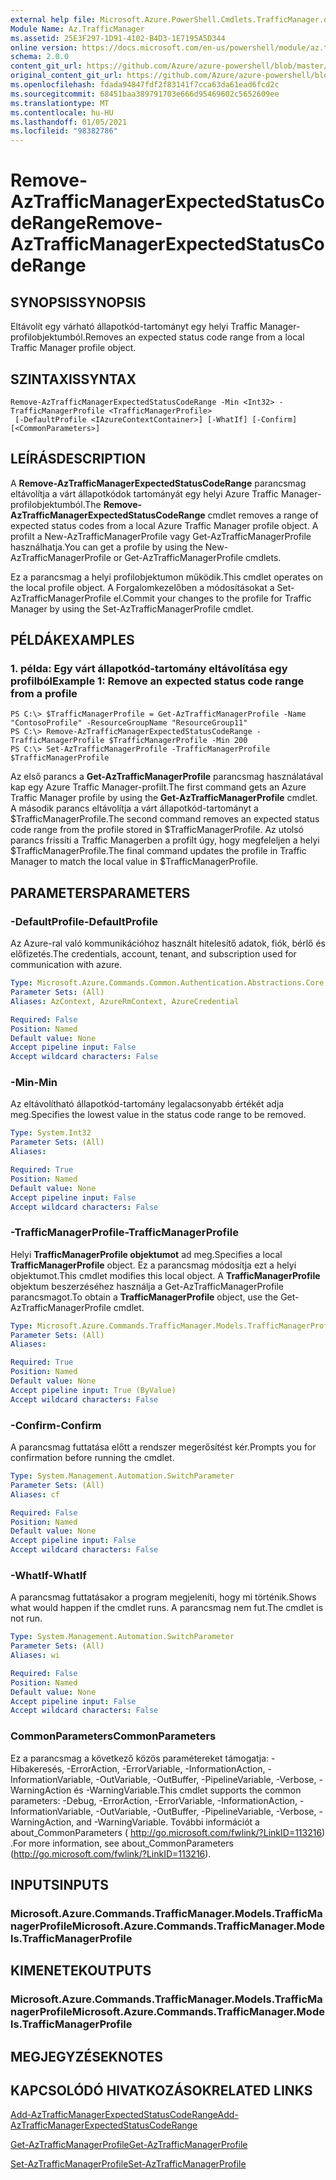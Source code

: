```yaml
---
external help file: Microsoft.Azure.PowerShell.Cmdlets.TrafficManager.dll-Help.xml
Module Name: Az.TrafficManager
ms.assetid: 25E3F297-1D91-4102-B4D3-1E7195A5D344
online version: https://docs.microsoft.com/en-us/powershell/module/az.trafficmanager/remove-aztrafficmanagerexpectedstatuscoderange
schema: 2.0.0
content_git_url: https://github.com/Azure/azure-powershell/blob/master/src/TrafficManager/TrafficManager/help/Remove-AzTrafficManagerExpectedStatusCodeRange.md
original_content_git_url: https://github.com/Azure/azure-powershell/blob/master/src/TrafficManager/TrafficManager/help/Remove-AzTrafficManagerExpectedStatusCodeRange.md
ms.openlocfilehash: fdada94847fdf2f83141f7cca63da61ead6fcd2c
ms.sourcegitcommit: 68451baa389791703e666d95469602c5652609ee
ms.translationtype: MT
ms.contentlocale: hu-HU
ms.lasthandoff: 01/05/2021
ms.locfileid: "98382786"
---
```

# <span data-ttu-id="78684-101">Remove-AzTrafficManagerExpectedStatusCodeRange</span><span class="sxs-lookup"><span data-stu-id="78684-101">Remove-AzTrafficManagerExpectedStatusCodeRange</span></span>

## <span data-ttu-id="78684-102">SYNOPSIS</span><span class="sxs-lookup"><span data-stu-id="78684-102">SYNOPSIS</span></span>
<span data-ttu-id="78684-103">Eltávolít egy várható állapotkód-tartományt egy helyi Traffic Manager-profilobjektumból.</span><span class="sxs-lookup"><span data-stu-id="78684-103">Removes an expected status code range from a local Traffic Manager profile object.</span></span>

## <span data-ttu-id="78684-104">SZINTAXIS</span><span class="sxs-lookup"><span data-stu-id="78684-104">SYNTAX</span></span>

```
Remove-AzTrafficManagerExpectedStatusCodeRange -Min <Int32> -TrafficManagerProfile <TrafficManagerProfile>
 [-DefaultProfile <IAzureContextContainer>] [-WhatIf] [-Confirm] [<CommonParameters>]
```

## <span data-ttu-id="78684-105">LEÍRÁS</span><span class="sxs-lookup"><span data-stu-id="78684-105">DESCRIPTION</span></span>
<span data-ttu-id="78684-106">A **Remove-AzTrafficManagerExpectedStatusCodeRange** parancsmag eltávolítja a várt állapotkódok tartományát egy helyi Azure Traffic Manager-profilobjektumból.</span><span class="sxs-lookup"><span data-stu-id="78684-106">The **Remove-AzTrafficManagerExpectedStatusCodeRange** cmdlet removes a range of expected status codes from a local Azure Traffic Manager profile object.</span></span>
<span data-ttu-id="78684-107">A profilt a New-AzTrafficManagerProfile vagy Get-AzTrafficManagerProfile használhatja.</span><span class="sxs-lookup"><span data-stu-id="78684-107">You can get a profile by using the New-AzTrafficManagerProfile or Get-AzTrafficManagerProfile cmdlets.</span></span>

<span data-ttu-id="78684-108">Ez a parancsmag a helyi profilobjektumon működik.</span><span class="sxs-lookup"><span data-stu-id="78684-108">This cmdlet operates on the local profile object.</span></span>
<span data-ttu-id="78684-109">A Forgalomkezelőben a módosításokat a Set-AzTrafficManagerProfile el.</span><span class="sxs-lookup"><span data-stu-id="78684-109">Commit your changes to the profile for Traffic Manager by using the Set-AzTrafficManagerProfile cmdlet.</span></span>

## <span data-ttu-id="78684-110">PÉLDÁK</span><span class="sxs-lookup"><span data-stu-id="78684-110">EXAMPLES</span></span>

### <span data-ttu-id="78684-111">1. példa: Egy várt állapotkód-tartomány eltávolítása egy profilból</span><span class="sxs-lookup"><span data-stu-id="78684-111">Example 1: Remove an expected status code range from a profile</span></span>
```
PS C:\> $TrafficManagerProfile = Get-AzTrafficManagerProfile -Name "ContosoProfile" -ResourceGroupName "ResourceGroup11"
PS C:\> Remove-AzTrafficManagerExpectedStatusCodeRange -TrafficManagerProfile $TrafficManagerProfile -Min 200
PS C:\> Set-AzTrafficManagerProfile -TrafficManagerProfile $TrafficManagerProfile
```

<span data-ttu-id="78684-112">Az első parancs a **Get-AzTrafficManagerProfile** parancsmag használatával kap egy Azure Traffic Manager-profilt.</span><span class="sxs-lookup"><span data-stu-id="78684-112">The first command gets an Azure Traffic Manager profile by using the **Get-AzTrafficManagerProfile** cmdlet.</span></span>
<span data-ttu-id="78684-113">A második parancs eltávolítja a várt állapotkód-tartományt a $TrafficManagerProfile.</span><span class="sxs-lookup"><span data-stu-id="78684-113">The second command removes an expected status code range from the profile stored in $TrafficManagerProfile.</span></span>
<span data-ttu-id="78684-114">Az utolsó parancs frissíti a Traffic Managerben a profilt úgy, hogy megfeleljen a helyi $TrafficManagerProfile.</span><span class="sxs-lookup"><span data-stu-id="78684-114">The final command updates the profile in Traffic Manager to match the local value in $TrafficManagerProfile.</span></span>

## <span data-ttu-id="78684-115">PARAMETERS</span><span class="sxs-lookup"><span data-stu-id="78684-115">PARAMETERS</span></span>

### <span data-ttu-id="78684-116">-DefaultProfile</span><span class="sxs-lookup"><span data-stu-id="78684-116">-DefaultProfile</span></span>
<span data-ttu-id="78684-117">Az Azure-ral való kommunikációhoz használt hitelesítő adatok, fiók, bérlő és előfizetés.</span><span class="sxs-lookup"><span data-stu-id="78684-117">The credentials, account, tenant, and subscription used for communication with azure.</span></span>

```yaml
Type: Microsoft.Azure.Commands.Common.Authentication.Abstractions.Core.IAzureContextContainer
Parameter Sets: (All)
Aliases: AzContext, AzureRmContext, AzureCredential

Required: False
Position: Named
Default value: None
Accept pipeline input: False
Accept wildcard characters: False
```

### <span data-ttu-id="78684-118">-Min</span><span class="sxs-lookup"><span data-stu-id="78684-118">-Min</span></span>
<span data-ttu-id="78684-119">Az eltávolítható állapotkód-tartomány legalacsonyabb értékét adja meg.</span><span class="sxs-lookup"><span data-stu-id="78684-119">Specifies the lowest value in the status code range to be removed.</span></span>

```yaml
Type: System.Int32
Parameter Sets: (All)
Aliases:

Required: True
Position: Named
Default value: None
Accept pipeline input: False
Accept wildcard characters: False
```

### <span data-ttu-id="78684-120">-TrafficManagerProfile</span><span class="sxs-lookup"><span data-stu-id="78684-120">-TrafficManagerProfile</span></span>
<span data-ttu-id="78684-121">Helyi **TrafficManagerProfile objektumot** ad meg.</span><span class="sxs-lookup"><span data-stu-id="78684-121">Specifies a local **TrafficManagerProfile** object.</span></span>
<span data-ttu-id="78684-122">Ez a parancsmag módosítja ezt a helyi objektumot.</span><span class="sxs-lookup"><span data-stu-id="78684-122">This cmdlet modifies this local object.</span></span>
<span data-ttu-id="78684-123">A **TrafficManagerProfile** objektum beszerzéséhez használja a Get-AzTrafficManagerProfile parancsmagot.</span><span class="sxs-lookup"><span data-stu-id="78684-123">To obtain a **TrafficManagerProfile** object, use the Get-AzTrafficManagerProfile cmdlet.</span></span>

```yaml
Type: Microsoft.Azure.Commands.TrafficManager.Models.TrafficManagerProfile
Parameter Sets: (All)
Aliases:

Required: True
Position: Named
Default value: None
Accept pipeline input: True (ByValue)
Accept wildcard characters: False
```

### <span data-ttu-id="78684-124">-Confirm</span><span class="sxs-lookup"><span data-stu-id="78684-124">-Confirm</span></span>
<span data-ttu-id="78684-125">A parancsmag futtatása előtt a rendszer megerősítést kér.</span><span class="sxs-lookup"><span data-stu-id="78684-125">Prompts you for confirmation before running the cmdlet.</span></span>

```yaml
Type: System.Management.Automation.SwitchParameter
Parameter Sets: (All)
Aliases: cf

Required: False
Position: Named
Default value: None
Accept pipeline input: False
Accept wildcard characters: False
```

### <span data-ttu-id="78684-126">-WhatIf</span><span class="sxs-lookup"><span data-stu-id="78684-126">-WhatIf</span></span>
<span data-ttu-id="78684-127">A parancsmag futtatásakor a program megjeleníti, hogy mi történik.</span><span class="sxs-lookup"><span data-stu-id="78684-127">Shows what would happen if the cmdlet runs.</span></span> <span data-ttu-id="78684-128">A parancsmag nem fut.</span><span class="sxs-lookup"><span data-stu-id="78684-128">The cmdlet is not run.</span></span>

```yaml
Type: System.Management.Automation.SwitchParameter
Parameter Sets: (All)
Aliases: wi

Required: False
Position: Named
Default value: None
Accept pipeline input: False
Accept wildcard characters: False
```

### <span data-ttu-id="78684-129">CommonParameters</span><span class="sxs-lookup"><span data-stu-id="78684-129">CommonParameters</span></span>
<span data-ttu-id="78684-130">Ez a parancsmag a következő közös paramétereket támogatja: -Hibakeresés, -ErrorAction, -ErrorVariable, -InformationAction, -InformationVariable, -OutVariable, -OutBuffer, -PipelineVariable, -Verbose, -WarningAction és -WarningVariable.</span><span class="sxs-lookup"><span data-stu-id="78684-130">This cmdlet supports the common parameters: -Debug, -ErrorAction, -ErrorVariable, -InformationAction, -InformationVariable, -OutVariable, -OutBuffer, -PipelineVariable, -Verbose, -WarningAction, and -WarningVariable.</span></span> <span data-ttu-id="78684-131">További információt a about_CommonParameters ( http://go.microsoft.com/fwlink/?LinkID=113216) .</span><span class="sxs-lookup"><span data-stu-id="78684-131">For more information, see about_CommonParameters (http://go.microsoft.com/fwlink/?LinkID=113216).</span></span>

## <span data-ttu-id="78684-132">INPUTS</span><span class="sxs-lookup"><span data-stu-id="78684-132">INPUTS</span></span>

### <span data-ttu-id="78684-133">Microsoft.Azure.Commands.TrafficManager.Models.TrafficManagerProfile</span><span class="sxs-lookup"><span data-stu-id="78684-133">Microsoft.Azure.Commands.TrafficManager.Models.TrafficManagerProfile</span></span>

## <span data-ttu-id="78684-134">KIMENETEK</span><span class="sxs-lookup"><span data-stu-id="78684-134">OUTPUTS</span></span>

### <span data-ttu-id="78684-135">Microsoft.Azure.Commands.TrafficManager.Models.TrafficManagerProfile</span><span class="sxs-lookup"><span data-stu-id="78684-135">Microsoft.Azure.Commands.TrafficManager.Models.TrafficManagerProfile</span></span>

## <span data-ttu-id="78684-136">MEGJEGYZÉSEK</span><span class="sxs-lookup"><span data-stu-id="78684-136">NOTES</span></span>

## <span data-ttu-id="78684-137">KAPCSOLÓDÓ HIVATKOZÁSOK</span><span class="sxs-lookup"><span data-stu-id="78684-137">RELATED LINKS</span></span>

[<span data-ttu-id="78684-138">Add-AzTrafficManagerExpectedStatusCodeRange</span><span class="sxs-lookup"><span data-stu-id="78684-138">Add-AzTrafficManagerExpectedStatusCodeRange</span></span>](./Add-AzTrafficManagerExpectedStatusCodeRange.md)

[<span data-ttu-id="78684-139">Get-AzTrafficManagerProfile</span><span class="sxs-lookup"><span data-stu-id="78684-139">Get-AzTrafficManagerProfile</span></span>](./Get-AzTrafficManagerProfile.md)

[<span data-ttu-id="78684-140">Set-AzTrafficManagerProfile</span><span class="sxs-lookup"><span data-stu-id="78684-140">Set-AzTrafficManagerProfile</span></span>](./Set-AzTrafficManagerProfile.md)
